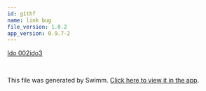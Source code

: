 ```yaml
---
id: g1thf
name: link bug
file_version: 1.0.2
app_version: 0.9.7-2
---
```


[Ido 002](ido-002.11q38.sw.md)[ido3](ido3.1dn26.sw.md)

<br/>

This file was generated by Swimm. [Click here to view it in the app](http://localhost:5000/repos/Z2l0aHViJTNBJTNBdDElM0ElM0FlcmFuLXN3aW1t/docs/g1thf).